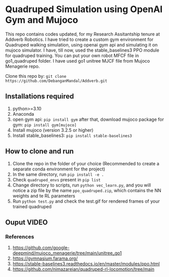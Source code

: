 # Quadruped Simulation using OpenAI Gym and Mujoco
This repo contains codes updated, for my Research Assitantship tenure at Addverb Robotics. I have tried to create a custom gym environment for Quadruped walking simulation, using openai gym api and simulating it on mujoco simulator. I have, till now, used the stable_baselines3 PPO module for quadruped training. You can put your own robot MFCF file in go1_quadruped folder. I have used go1 unitree MJCF file from Mujoco Menagerie repo. <br>

Clone this repo by:
`git clone https://github.com/DebanganMandal/Addverb.git`

## Installations required
1. python>=3.10
2. Anaconda
3. open gym api: `pip install gym` after that, download mujoco package for gym: `pip install gym[mujoco]`
4. Install mujoco (version 3.2.5 or higher)
5. Install stable_baselines3: `pip install stable-baselines3`
   
## How to clone and run
1. Clone the repo in the folder of your choice (Recommended to create a separate conda environment for the project)
2. In the same directory, run `pip install -e .`
3. Check `quadruped_envs` present in `pip list`
4. Change directory to scripts, run `python vec_learn.py`, and you will notice a zip file by the name `ppo_quadruped.zip`, which contains the NN weights and te RL parameters
5. Run `python test.py` and check the test.gif for rendered frames of your trained quadruped

## Ouput VIDEO
<!-- ![Sample Ouput GIF](./scripts/runs/quad_ppo/videos/quad_walk-step-0-to-step-2000.mp4) -->
   
### References
1. https://github.com/google-deepmind/mujoco_menagerie/tree/main/unitree_go1
2. https://gymnasium.farama.org/
3. https://stable-baselines3.readthedocs.io/en/master/modules/ppo.html
4. https://github.com/nimazareian/quadruped-rl-locomotion/tree/main